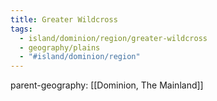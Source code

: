 ```yaml
---
title: Greater Wildcross
tags:
  - island/dominion/region/greater-wildcross
  - geography/plains
  - "#island/dominion/region"
---
```


parent-geography: [[Dominion, The Mainland]]